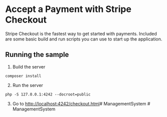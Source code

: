 # Accept a Payment with Stripe Checkout

Stripe Checkout is the fastest way to get started with payments. Included are some basic build and run scripts you can use to start up the application.

## Running the sample

1. Build the server

~~~
composer install
~~~

2. Run the server

~~~
php -S 127.0.0.1:4242 --docroot=public
~~~

3. Go to [http://localhost:4242/checkout.html](http://localhost:4242/checkout.html)#   M a n a g e m e n t S y s t e m  
 #   M a n a g e m e n t S y s t e m  
 